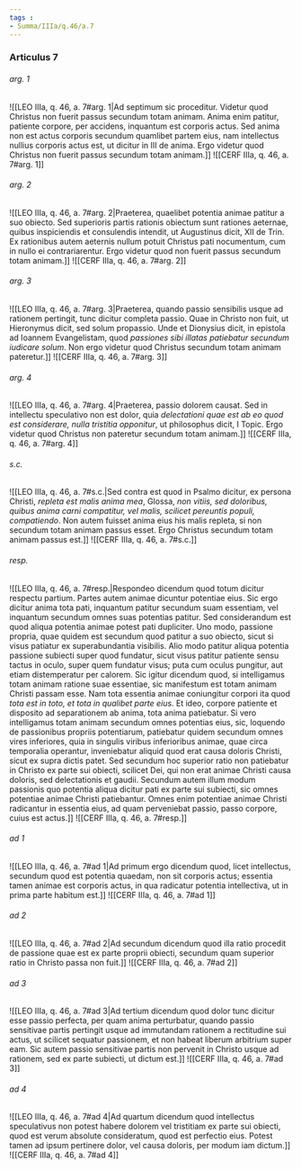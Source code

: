```yaml
---
tags : 
- Summa/IIIa/q.46/a.7
---
```


### Articulus 7

###### arg. 1
![[LEO IIIa, q. 46, a. 7#arg. 1|Ad septimum sic proceditur. Videtur quod Christus non fuerit passus secundum totam animam. Anima enim patitur, patiente corpore, per accidens, inquantum est corporis actus. Sed anima non est actus corporis secundum quamlibet partem eius, nam intellectus nullius corporis actus est, ut dicitur in III de anima. Ergo videtur quod Christus non fuerit passus secundum totam animam.]]
![[CERF IIIa, q. 46, a. 7#arg. 1]]

###### arg. 2
![[LEO IIIa, q. 46, a. 7#arg. 2|Praeterea, quaelibet potentia animae patitur a suo obiecto. Sed superioris partis rationis obiectum sunt rationes aeternae, quibus inspiciendis et consulendis intendit, ut Augustinus dicit, XII de Trin. Ex rationibus autem aeternis nullum potuit Christus pati nocumentum, cum in nullo ei contrariarentur. Ergo videtur quod non fuerit passus secundum totam animam.]]
![[CERF IIIa, q. 46, a. 7#arg. 2]]

###### arg. 3
![[LEO IIIa, q. 46, a. 7#arg. 3|Praeterea, quando passio sensibilis usque ad rationem pertingit, tunc dicitur completa passio. Quae in Christo non fuit, ut Hieronymus dicit, sed solum propassio. Unde et Dionysius dicit, in epistola ad Ioannem Evangelistam, quod *passiones sibi illatas patiebatur secundum iudicare solum*. Non ergo videtur quod Christus secundum totam animam pateretur.]]
![[CERF IIIa, q. 46, a. 7#arg. 3]]

###### arg. 4
![[LEO IIIa, q. 46, a. 7#arg. 4|Praeterea, passio dolorem causat. Sed in intellectu speculativo non est dolor, quia *delectationi quae est ab eo quod est considerare, nulla tristitia opponitur*, ut philosophus dicit, I Topic. Ergo videtur quod Christus non pateretur secundum totam animam.]]
![[CERF IIIa, q. 46, a. 7#arg. 4]]

###### s.c.
![[LEO IIIa, q. 46, a. 7#s.c.|Sed contra est quod in Psalmo dicitur, ex persona Christi, *repleta est malis anima mea*, Glossa, *non vitiis, sed doloribus, quibus anima carni compatitur, vel malis, scilicet pereuntis populi, compatiendo*. Non autem fuisset anima eius his malis repleta, si non secundum totam animam passus esset. Ergo Christus secundum totam animam passus est.]]
![[CERF IIIa, q. 46, a. 7#s.c.]]

###### resp.
![[LEO IIIa, q. 46, a. 7#resp.|Respondeo dicendum quod totum dicitur respectu partium. Partes autem animae dicuntur potentiae eius. Sic ergo dicitur anima tota pati, inquantum patitur secundum suam essentiam, vel inquantum secundum omnes suas potentias patitur. Sed considerandum est quod aliqua potentia animae potest pati dupliciter. Uno modo, passione propria, quae quidem est secundum quod patitur a suo obiecto, sicut si visus patiatur ex superabundantia visibilis. Alio modo patitur aliqua potentia passione subiecti super quod fundatur, sicut visus patitur patiente sensu tactus in oculo, super quem fundatur visus; puta cum oculus pungitur, aut etiam distemperatur per calorem. Sic igitur dicendum quod, si intelligamus totam animam ratione suae essentiae, sic manifestum est totam animam Christi passam esse. Nam tota essentia animae coniungitur corpori ita quod *tota est in toto, et tota in qualibet parte eius*. Et ideo, corpore patiente et disposito ad separationem ab anima, tota anima patiebatur. Si vero intelligamus totam animam secundum omnes potentias eius, sic, loquendo de passionibus propriis potentiarum, patiebatur quidem secundum omnes vires inferiores, quia in singulis viribus inferioribus animae, quae circa temporalia operantur, inveniebatur aliquid quod erat causa doloris Christi, sicut ex supra dictis patet. Sed secundum hoc superior ratio non patiebatur in Christo ex parte sui obiecti, scilicet Dei, qui non erat animae Christi causa doloris, sed delectationis et gaudii. Secundum autem illum modum passionis quo potentia aliqua dicitur pati ex parte sui subiecti, sic omnes potentiae animae Christi patiebantur. Omnes enim potentiae animae Christi radicantur in essentia eius, ad quam perveniebat passio, passo corpore, cuius est actus.]]
![[CERF IIIa, q. 46, a. 7#resp.]]

###### ad 1
![[LEO IIIa, q. 46, a. 7#ad 1|Ad primum ergo dicendum quod, licet intellectus, secundum quod est potentia quaedam, non sit corporis actus; essentia tamen animae est corporis actus, in qua radicatur potentia intellectiva, ut in prima parte habitum est.]]
![[CERF IIIa, q. 46, a. 7#ad 1]]

###### ad 2
![[LEO IIIa, q. 46, a. 7#ad 2|Ad secundum dicendum quod illa ratio procedit de passione quae est ex parte proprii obiecti, secundum quam superior ratio in Christo passa non fuit.]]
![[CERF IIIa, q. 46, a. 7#ad 2]]

###### ad 3
![[LEO IIIa, q. 46, a. 7#ad 3|Ad tertium dicendum quod dolor tunc dicitur esse passio perfecta, per quam anima perturbatur, quando passio sensitivae partis pertingit usque ad immutandam rationem a rectitudine sui actus, ut scilicet sequatur passionem, et non habeat liberum arbitrium super eam. Sic autem passio sensitivae partis non pervenit in Christo usque ad rationem, sed ex parte subiecti, ut dictum est.]]
![[CERF IIIa, q. 46, a. 7#ad 3]]

###### ad 4
![[LEO IIIa, q. 46, a. 7#ad 4|Ad quartum dicendum quod intellectus speculativus non potest habere dolorem vel tristitiam ex parte sui obiecti, quod est verum absolute consideratum, quod est perfectio eius. Potest tamen ad ipsum pertinere dolor, vel causa doloris, per modum iam dictum.]]
![[CERF IIIa, q. 46, a. 7#ad 4]]

